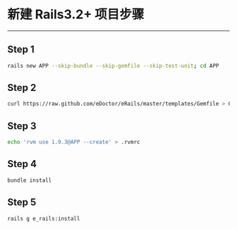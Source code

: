 # 新建 Rails3.2+ 项目步骤
***

## Step 1

```bash
rails new APP --skip-bundle --skip-gemfile --skip-test-unit; cd APP
```

## Step 2

```bash
curl https://raw.github.com/eDoctor/eRails/master/templates/Gemfile > Gemfile
```

## Step 3

```bash
echo 'rvm use 1.9.3@APP --create' > .rvmrc
```

## Step 4

```bash
bundle install
```

## Step 5

```bash
rails g e_rails:install
```
